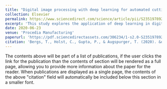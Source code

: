 ```yaml
---
title: "Digital image processing with deep learning for automated cutting tool wear detection"
collection: Elsevier
permalink: https://www.sciencedirect.com/science/article/pii/S2351978920315869
excerpt: 'This study explores the application of deep learning in digital image processing for the detection of wear on cutting tools, with a focus on detection. Measurement is considered in the next paper.'
date: 2020-06-23
venue: 'Procedia Manufacturing'
paperurl: 'https://pdf.sciencedirectassets.com/306234/1-s2.0-S2351978920X00126/1-s2.0-S2351978920315869/main.pdf?X-Amz-Security-Token=IQoJb3JpZ2luX2VjEPf%2F%2F%2F%2F%2F%2F%2F%2F%2F%2FwEaCXVzLWVhc3QtMSJIMEYCIQCETHNB%2B6%2BpBveGTEDGxbxFYu9%2F0inNBxjDKe2pRwAWxwIhALzXGqbTtPhQzWemAo%2B3nWisZHkfnmM%2BwAfmeh0WHL8IKrsFCPD%2F%2F%2F%2F%2F%2F%2F%2F%2F%2FwEQBRoMMDU5MDAzNTQ2ODY1IgySEUceFf2go6mSQmsqjwV9wSy13HX31Hct2bLktCBaB7rSLzVUCUXKgqOUokBO8k1Bv7%2FV6fJyo3vZ0E5CRP1rsN6JCdpwuvQfrufVn9oTbtMJbFdDHYiXGq0Tx2y7sOhQBE5Q1RVsI7PGp%2FI2txGjzwnwN8LRdzRk%2BMeiGB0NJZKZhGGn1ePpCFkG%2Fdb0J96UWb8sNwZOuDx0GdNvpewJRJPKIueFjb49Uu8Mq%2B8Qq%2BC1MLBrNqCsNnbtJVrf32YRsx%2BfB6h3PKS9PCaz1OAFt4McEKn5bbz4WGvQ0N97ljT4Q62EuQRjfvosQSJrSsi2mCpC7dgCVpHEGbcuoLv5dWi9Fz8XOTV6rNbrdGQWnbTcyUiHhXMfFYoIb99EeS9V%2FyNs1Co3wLYsyIOCmTU0gDAQg%2FpWdIRfl15yOdIZJn%2FjCLuiNE80Hy%2BaNrLUynZmVoEADJjdyrUSeJmLkM5oBy0tu2xN4mERU3QKMhnfbqNU5pWnA84ivW4AMY3v96whx0LrLYrCu97T4wr4ZLgt2bDzfKvEtRwqV0q4A7%2B3EF9T5wWXlSC8E%2FPeuquRPPXPXhIkrV%2BwBhVqmUAdlOjhZil5XcnEdGvwZCNk%2FpC26jDTiqEb4V31yt%2FaOeUJNtZ6eu0HTBKBYWvL6QNwX03i1zg21EngQWOBspPEFS8C%2BEnsqpNTKXXdaM90LtkZbsawu4gJ2ZOIMBVc5iTTAs6G13fxPcjpn3gHCL%2BxxO9yquL0V0uKL1f06rgaGRjQI5vNnFdfte88iq3a2%2B3BN9%2FrECufqLGaH6jB65V3FWeW6x0Ly9%2Bw963TdL%2B0vmnPadWP%2BZotW%2FwyDjSRzOhCpaCVfCM08Zuwt%2FvL8vsQaLGrN3m9PQgUCyvDjXET2LS4MIPvsa8GOrABBMSRwR0J3V8nDZDBd9fzLX8VuXc59GdRpnoXlR9c2h3G3FsiObINH%2FxL8cm9rwPItxXVP%2BmIlfiTVoVBIhXeIA1GiPqLwvoznpsS4lZ0YBEIvbUm7zJWDwbXXC8RFyJdYAA%2BXU7QtKOUFwsClM4pCnQaMtS%2FXG%2FsRJYA8ucliQi%2BtPdu%2F28ctdci%2FoX6XhU4RWUfR5IrDzr9tru%2Bnf6s3lduZG9qJxgf5VreikbZ92w%3D&X-Amz-Algorithm=AWS4-HMAC-SHA256&X-Amz-Date=20240309T160016Z&X-Amz-SignedHeaders=host&X-Amz-Expires=300&X-Amz-Credential=ASIAQ3PHCVTY7N2QXXD2%2F20240309%2Fus-east-1%2Fs3%2Faws4_request&X-Amz-Signature=cc33830f8741c356b722dd48480cf90adcc0b06689e2d33abcc70ab6f359b13f&hash=4a93f10e086ea3e39f55f8abae42015dd12421441c81e8d98243ebc3280d8d25&host=68042c943591013ac2b2430a89b270f6af2c76d8dfd086a07176afe7c76c2c61&pii=S2351978920315869&tid=spdf-b127f9ee-2a69-4c57-aee1-d850502db64e&sid=3ee4c3af1caa8744b07b7e7790af4324eac9gxrqb&type=client&tsoh=d3d3LnNjaWVuY2VkaXJlY3QuY29t&ua=1e015c53520452590752&rr=861c46e5583e4d8b&cc=de'
citation: 'Bergs, T., Holst, C., Gupta, P., & Augspurger, T. (2020). &quot;Digital image processing with deep learning for automated cutting tool wear detection.&quot; <i>JProcedia Manufacturing, 48, 947–958</i>.'
---
```


The contents above will be part of a list of publications, if the user clicks the link for the publication than the contents of section will be rendered as a full page, allowing you to provide more information about the paper for the reader. When publications are displayed as a single page, the contents of the above "citation" field will automatically be included below this section in a smaller font.
